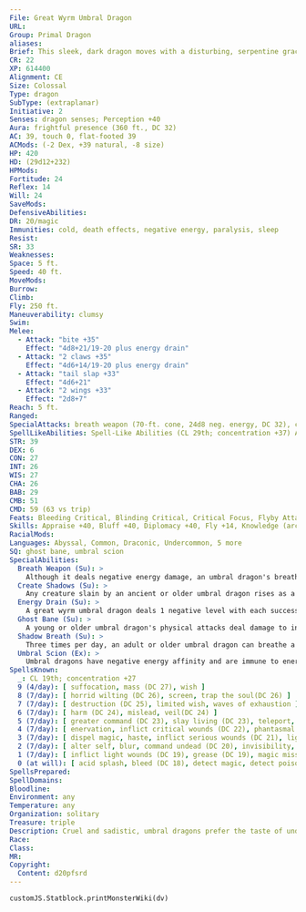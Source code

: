 ```yaml
---
File: Great Wyrm Umbral Dragon
URL: 
Group: Primal Dragon
aliases: 
Brief: This sleek, dark dragon moves with a disturbing, serpentine grace, its eyes glowing as if lit from within by crimson embers.
CR: 22
XP: 614400
Alignment: CE
Size: Colossal
Type: dragon
SubType: (extraplanar)
Initiative: 2
Senses: dragon senses; Perception +40
Aura: frightful presence (360 ft., DC 32)
AC: 39, touch 0, flat-footed 39
ACMods: (-2 Dex, +39 natural, -8 size)
HP: 420
HD: (29d12+232)
HPMods: 
Fortitude: 24
Reflex: 14
Will: 24
SaveMods: 
DefensiveAbilities: 
DR: 20/magic
Immunities: cold, death effects, negative energy, paralysis, sleep
Resist: 
SR: 33
Weaknesses: 
Space: 5 ft.
Speed: 40 ft.
MoveMods: 
Burrow: 
Climb: 
Fly: 250 ft.
Maneuverability: clumsy
Swim: 
Melee: 
  - Attack: "bite +35"
    Effect: "4d8+21/19-20 plus energy drain"
  - Attack: "2 claws +35"
    Effect: "4d6+14/19-20 plus energy drain"
  - Attack: "tail slap +33"
    Effect: "4d6+21"
  - Attack: "2 wings +33"
    Effect: "2d8+7"
Reach: 5 ft.
Ranged: 
SpecialAttacks: breath weapon (70-ft. cone, 24d8 neg. energy, DC 32), create shadows, crush (4d8+21, DC 32), energy drain (1 level, DC 32), shadow breath (12 Str), tail sweep (2d8+19, DC 32)
SpellLikeAbilities: Spell-Like Abilities (CL 29th; concentration +37) At will-darkness, project image (DC 25), shadow walk, vampiric touch 3/day-finger of death (DC 25), shades(DC 27)
STR: 39
DEX: 6
CON: 27
INT: 26
WIS: 27
CHA: 26
BAB: 29
CMB: 51
CMD: 59 (63 vs trip)
Feats: Bleeding Critical, Blinding Critical, Critical Focus, Flyby Attack, Greater Vital Strike, Hover, Improved Critical (bite), Improved Critical (claws), Improved Initiative, Improved Vital Strike, Multiattack, Power Attack, Skill Focus (Stealth), Snatch, Vital Strike
Skills: Appraise +40, Bluff +40, Diplomacy +40, Fly +14, Knowledge (arcana) +40, Knowledge (history) +40, Knowledge (local) +40, Knowledge (planes) +40, Knowledge (religion) +40, Perception +40, Sense Motive +40, Spellcraft +40, Stealth +20, Survival +40
RacialMods: 
Languages: Abyssal, Common, Draconic, Undercommon, 5 more
SQ: ghost bane, umbral scion
SpecialAbilities:
  Breath Weapon (Su): >
    Although it deals negative energy damage, an umbral dragon's breath weapon does not heal undead creatures.
  Create Shadows (Su): >
    Any creature slain by an ancient or older umbral dragon rises as a shadow (if 8 HD or less) or greater shadow (if above 8 HD) under the umbral dragon's control 1d4 rounds later.
  Energy Drain (Su): >
    A great wyrm umbral dragon deals 1 negative level with each successful bite or claw attack (1 level, DC 32).
  Ghost Bane (Su): >
    A young or older umbral dragon's physical attacks deal damage to incorporeal creatures normally.
  Shadow Breath (Su): >
    Three times per day, an adult or older umbral dragon can breathe a cone of shadows. Creatures who fail a Fortitude save are blinded for 1d4 rounds and take 1 point of Str drain per age category possessed by the dragon. A successful save negates the blindness and reduces Str drain to 1d4 points.
  Umbral Scion (Ex): >
    Umbral dragons have negative energy affinity and are immune to energy drain and death effects.
SpellsKnown:
  _: CL 19th; concentration +27
  9 (4/day): [ suffocation, mass (DC 27), wish ]
  8 (7/day): [ horrid wilting (DC 26), screen, trap the soul(DC 26) ]
  7 (7/day): [ destruction (DC 25), limited wish, waves of exhaustion ]
  6 (7/day): [ harm (DC 24), mislead, veil(DC 24) ]
  5 (7/day): [ greater command (DC 23), slay living (DC 23), teleport, unhallow ]
  4 (7/day): [ enervation, inflict critical wounds (DC 22), phantasmal killer (DC 22), unholy blight(DC 22) ]
  3 (7/day): [ dispel magic, haste, inflict serious wounds (DC 21), lightning bolt(DC 21) ]
  2 (7/day): [ alter self, blur, command undead (DC 20), invisibility, web(DC 20) ]
  1 (7/day): [ inflict light wounds (DC 19), grease (DC 19), magic missile, reduce person (DC 19), shield ]
  0 (at will): [ acid splash, bleed (DC 18), detect magic, detect poison, disrupt undead (DC 18), ghost sound, mage hand, ray of frost, read magic ]
SpellsPrepared: 
SpellDomains: 
Bloodline: 
Environment: any
Temperature: any
Organization: solitary
Treasure: triple
Description: Cruel and sadistic, umbral dragons prefer the taste of undead flesh or ghostly ectoplasm, yet never turn down opportunities to consume living flesh.
Race: 
Class: 
MR: 
Copyright:
  Content: d20pfsrd
---
```

```dataviewjs
customJS.Statblock.printMonsterWiki(dv)
```
